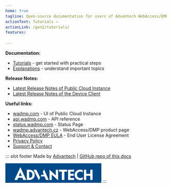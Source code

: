 ```yaml
---
home: true
tagline: Open-source documentation for users of Advantech WebAccess/DMP software
actionText: Tutorials →
actionLink: /gen2/tutorials/
features:

---
```


**Documentation:**
  * [Tutorials](/gen2/tutorials/) - get started with practical steps
  * [Explanations](/gen2/explanations/) - understand important topics
  
**Release Notes:**
  * [Latest Release Notes of Public Cloud Instance](/gen2/release-notes/)
  * [Latest Release Notes of the Device Client](/gen2/client/)

**Useful links:**
* [wadmp.com](https://wadmp.com) - UI of Public Cloud Instance
* [api.wadmp.com](https://api.wadmp.com) - API reference
* [status.wadmp.com](https://status.wadmp.com) - Status Page
* [wadmp.advantech.cz](https://wadmp.advantech.cz) - WebAccess/DMP product page
* [WebAccess/DMP EULA](/eula.html) - End User License Agreement
* [Privacy Policy](/privacy-policy.html)
* [Support & Contact](/contact/)  

::: slot footer
Made by [Advantech](https://icr.advantech.cz) | [GitHub repo of this docs](https://github.com/wadmp/wadmp.github.io)

<img src="./advantech.png" width="300">
:::


